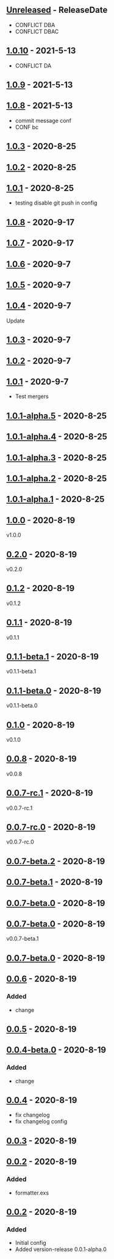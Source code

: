 <!-- next-header -->

## [Unreleased] - ReleaseDate
- CONFLICT DBA
- CONFLICT DBAC
## [1.0.10] - 2021-5-13
- CONFLICT DA
## [1.0.9] - 2021-5-13

## [1.0.8] - 2021-5-13
- commit message conf
- CONF bc

## [1.0.3] - 2020-8-25

## [1.0.2] - 2020-8-25

## [1.0.1] - 2020-8-25
- testing disable git push in config

## [1.0.8] - 2020-9-17

## [1.0.7] - 2020-9-17

## [1.0.6] - 2020-9-7

## [1.0.5] - 2020-9-7

## [1.0.4] - 2020-9-7
Update

## [1.0.3] - 2020-9-7

## [1.0.2] - 2020-9-7

## [1.0.1] - 2020-9-7
* Test mergers

## [1.0.1-alpha.5] - 2020-8-25

## [1.0.1-alpha.4] - 2020-8-25

## [1.0.1-alpha.3] - 2020-8-25

## [1.0.1-alpha.2] - 2020-8-25

## [1.0.1-alpha.1] - 2020-8-25

## [1.0.0] - 2020-8-19
v1.0.0

## [0.2.0] - 2020-8-19
v0.2.0

## [0.1.2] - 2020-8-19
v0.1.2

## [0.1.1] - 2020-8-19
v0.1.1

## [0.1.1-beta.1] - 2020-8-19
v0.1.1-beta.1

## [0.1.1-beta.0] - 2020-8-19
v0.1.1-beta.0

## [0.1.0] - 2020-8-19
v0.1.0

## [0.0.8] - 2020-8-19
v0.0.8

## [0.0.7-rc.1] - 2020-8-19
v0.0.7-rc.1

## [0.0.7-rc.0] - 2020-8-19
v0.0.7-rc.0

## [0.0.7-beta.2] - 2020-8-19

## [0.0.7-beta.1] - 2020-8-19

## [0.0.7-beta.0] - 2020-8-19

## [0.0.7-beta.0] - 2020-8-19
v0.0.7-beta.1

## [0.0.7-beta.0] - 2020-8-19

## [0.0.6] - 2020-8-19
### Added
* change

## [0.0.5] - 2020-8-19

## [0.0.4-beta.0] - 2020-8-19
### Added
* change

## [0.0.4] - 2020-8-19
* fix changelog
* fix changelog config

## [0.0.3] - 2020-8-19

## [0.0.2] - 2020-8-19
### Added
* formatter.exs

## [0.0.2] - 2020-8-19
### Added
* Initial config
* Added version-release 0.0.1-alpha.0

<!-- next-url -->
[Unreleased]: https://github.com/bulld0zer/elixir-version-release-tests/compare/v1.0.10...HEAD
[1.0.10]: https://github.com/bulld0zer/elixir-version-release-tests/compare/v1.0.9...v1.0.10
[1.0.9]: https://github.com/bulld0zer/elixir-version-release-tests/compare/v1.0.8...v1.0.9
[1.0.8]: https://github.com/bulld0zer/elixir-version-release-tests/compare/v1.0.8...v1.0.8
[1.0.8]: https://github.com/bulld0zer/elixir-version-release-tests/compare/v1.0.7...v1.0.8
[1.0.7]: https://github.com/bulld0zer/elixir-version-release-tests/compare/v1.0.6...v1.0.7
[1.0.6]: https://github.com/bulld0zer/elixir-version-release-tests/compare/v1.0.5...v1.0.6
[1.0.5]: https://github.com/bulld0zer/elixir-version-release-tests/compare/v1.0.4...v1.0.5
[1.0.4]: https://github.com/bulld0zer/elixir-version-release-tests/compare/v1.0.3...v1.0.4
[1.0.3]: https://github.com/bulld0zer/elixir-version-release-tests/compare/v1.0.2...v1.0.3
[1.0.2]: https://github.com/bulld0zer/elixir-version-release-tests/compare/v1.0.1...v1.0.2
[1.0.1]: https://github.com/bulld0zer/elixir-version-release-tests/compare/v1.0.1-alpha.5...v1.0.1
[1.0.1-alpha.5]: https://github.com/bulld0zer/elixir-version-release-tests/compare/v1.0.1-alpha.4...v1.0.1-alpha.5
[1.0.1-alpha.4]: https://github.com/bulld0zer/elixir-version-release-tests/compare/v1.0.1-alpha.3...v1.0.1-alpha.4
[1.0.1-alpha.3]: https://github.com/bulld0zer/elixir-version-release-tests/compare/v1.0.1-alpha.2...v1.0.1-alpha.3
[1.0.1-alpha.2]: https://github.com/bulld0zer/elixir-version-release-tests/compare/v1.0.1-alpha.1...v1.0.1-alpha.2
[1.0.1-alpha.1]: https://github.com/bulld0zer/elixir-version-release-tests/compare/v1.0.0...v1.0.1-alpha.1
[1.0.0]: https://github.com/bulld0zer/elixir-version-release-tests/compare/v0.2.0...v1.0.0
[0.2.0]: https://github.com/bulld0zer/elixir-version-release-tests/compare/v0.1.2...v0.2.0
[0.1.2]: https://github.com/bulld0zer/elixir-version-release-tests/compare/v0.1.1...v0.1.2
[0.1.1]: https://github.com/bulld0zer/elixir-version-release-tests/compare/v0.1.1-beta.1...v0.1.1
[0.1.1-beta.1]: https://github.com/bulld0zer/elixir-version-release-tests/compare/v0.1.1-beta.0...v0.1.1-beta.1
[0.1.1-beta.0]: https://github.com/bulld0zer/elixir-version-release-tests/compare/v0.1.0...v0.1.1-beta.0
[0.1.0]: https://github.com/bulld0zer/elixir-version-release-tests/compare/v0.0.8...v0.1.0
[0.0.8]: https://github.com/bulld0zer/elixir-version-release-tests/compare/v0.0.7-rc.1...v0.0.8
[0.0.7-rc.1]: https://github.com/bulld0zer/elixir-version-release-tests/compare/v0.0.7-rc.0...v0.0.7-rc.1
[0.0.7-rc.0]: https://github.com/bulld0zer/elixir-version-release-tests/compare/v0.0.7-beta.2...v0.0.7-rc.0
[0.0.7-beta.2]: https://github.com/bulld0zer/elixir-version-release-tests/compare/v0.0.7-beta.1...v0.0.7-beta.2
[0.0.7-beta.1]: https://github.com/bulld0zer/elixir-version-release-tests/compare/v0.0.7-beta.0...v0.0.7-beta.1
[0.0.7-beta.0]: https://github.com/bulld0zer/elixir-version-release-tests/compare/v0.0.7-beta.0...v0.0.7-beta.0
[0.0.7-beta.0]: https://github.com/bulld0zer/elixir-version-release-tests/compare/v0.0.7-beta.0...v0.0.7-beta.0
[0.0.7-beta.0]: https://github.com/bulld0zer/elixir-version-release-tests/compare/v0.0.6...v0.0.7-beta.0
[0.0.6]: https://github.com/bulld0zer/elixir-version-release-tests/compare/v0.0.5...v0.0.6
[0.0.5]: https://github.com/bulld0zer/elixir-version-release-tests/compare/v0.0.4-beta.0...v0.0.5
[0.0.4-beta.0]: https://github.com/bulld0zer/elixir-version-release-tests/compare/v0.0.4...v0.0.4-beta.0
[0.0.4]: https://github.com/bulld0zer/elixir-version-release-tests/compare/v0.0.3...v0.0.4
[0.0.3]: https://github.com/bulld0zer/elixir-version-release-tests/compare/v0.0.2...v0.0.3
[0.0.2]: https://github.com/bulld0zer/elixir-version-release-tests/compare/v0.0.2...v0.0.2
[0.0.2]: https://github.com/bulld0zer/elixir-version-release-tests/compare/v0.0.1...v0.0.2